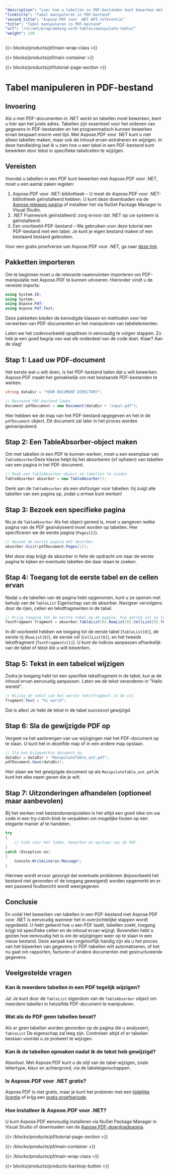 ```yaml
---
"description": "Leer hoe u tabellen in PDF-bestanden kunt bewerken met Aspose.PDF voor .NET met een stapsgewijze zelfstudie, inclusief codevoorbeelden en aanbevolen procedures."
"linktitle": "Tabel manipuleren in PDF-bestand"
"second_title": "Aspose.PDF voor .NET API-referentie"
"title": "Tabel manipuleren in PDF-bestand"
"url": "/nl/net/programming-with-tables/manipulate-table/"
"weight": 130
---
```


{{< blocks/products/pf/main-wrap-class >}}

{{< blocks/products/pf/main-container >}}

{{< blocks/products/pf/tutorial-page-section >}}

# Tabel manipuleren in PDF-bestand

## Invoering

Als u met PDF-documenten in .NET werkt en tabellen moet bewerken, bent u hier aan het juiste adres. Tabellen zijn essentieel voor het ordenen van gegevens in PDF-bestanden en het programmatisch kunnen bewerken ervan bespaart enorm veel tijd. Met Aspose.PDF voor .NET kunt u niet alleen tabellen maken, maar ook de inhoud ervan extraheren en wijzigen. In deze handleiding laat ik u zien hoe u een tabel in een PDF-bestand kunt bewerken door tekst in specifieke tabelcellen te wijzigen.

## Vereisten

Voordat u tabellen in een PDF kunt bewerken met Aspose.PDF voor .NET, moet u een aantal zaken regelen:

1. Aspose.PDF voor .NET-bibliotheek – U moet de Aspose.PDF voor .NET-bibliotheek geïnstalleerd hebben. U kunt deze downloaden via de [Aspose releases pagina](https://releases.aspose.com/pdf/net/) of installeer het via NuGet Package Manager in Visual Studio.
2. .NET Framework geïnstalleerd: zorg ervoor dat .NET op uw systeem is geïnstalleerd.
3. Een voorbeeld-PDF-bestand – We gebruiken voor deze tutorial een PDF-bestand met een tabel. Je kunt je eigen bestand maken of een bestaand bestand gebruiken.

Voor een gratis proefversie van Aspose.PDF voor .NET, ga naar [deze link](https://releases.aspose.com/).

## Pakketten importeren

Om te beginnen moet u de relevante naamruimten importeren om PDF-manipulatie met Aspose.PDF te kunnen uitvoeren. Hieronder vindt u de vereiste imports:

```csharp
using System.IO;
using System;
using Aspose.Pdf;
using Aspose.Pdf.Text;
```

Deze pakketten bieden de benodigde klassen en methoden voor het verwerken van PDF-documenten en het manipuleren van tabelelementen.

Laten we het codevoorbeeld opsplitsen in eenvoudig te volgen stappen. Zo heb je een goed begrip van wat elk onderdeel van de code doet. Klaar? Aan de slag!

## Stap 1: Laad uw PDF-document

Het eerste wat u wilt doen, is het PDF-bestand laden dat u wilt bewerken. Aspose.PDF maakt het gemakkelijk om met bestaande PDF-bestanden te werken.

```csharp
string dataDir = "YOUR DOCUMENT DIRECTORY";

// Bestaand PDF-bestand laden
Document pdfDocument = new Document(dataDir + "input.pdf");
```

Hier hebben we de map van het PDF-bestand opgegeven en het in de `pdfDocument` object. Dit document zal later in het proces worden gemanipuleerd.

## Stap 2: Een TableAbsorber-object maken

Om met tabellen in een PDF te kunnen werken, moet u een exemplaar van `TableAbsorber`Deze klasse helpt bij het absorberen (of ophalen) van tabellen van een pagina in het PDF-document.

```csharp
// Maak een TableAbsorber-object om tabellen te vinden
TableAbsorber absorber = new TableAbsorber();
```

Denk aan de `TableAbsorber` als een stofzuiger voor tabellen: hij zuigt alle tabellen van een pagina op, zodat u ermee kunt werken!

## Stap 3: Bezoek een specifieke pagina

Nu je de `TableAbsorber` Als het object gereed is, moet u aangeven welke pagina van de PDF geanalyseerd moet worden op tabellen. Hier specificeren we de eerste pagina (`Pages[1]`).

```csharp
// Bezoek de eerste pagina met absorber
absorber.Visit(pdfDocument.Pages[1]);
```

Met deze stap krijgt de absorber in feite de opdracht om naar de eerste pagina te kijken en eventuele tabellen die daar staan te zoeken.

## Stap 4: Toegang tot de eerste tabel en de cellen ervan

Nadat u de tabellen van de pagina hebt opgenomen, kunt u ze openen met behulp van de `TableList` Eigenschap van de absorber. Navigeer vervolgens door de rijen, cellen en tekstfragmenten in de tabel.

```csharp
// Krijg toegang tot de eerste tabel op de pagina, hun eerste cel en tekstfragmenten daarin
TextFragment fragment = absorber.TableList[0].RowList[0].CellList[0].TextFragments[1];
```

In dit voorbeeld hebben we toegang tot de eerste tabel (`TableList[0]`), de eerste rij (`RowList[0]`), de eerste cel (`CellList[0]`), en het tweede tekstfragment (`TextFragments[1]`). U kunt de indices aanpassen afhankelijk van de tabel of tekst die u wilt bewerken.

## Stap 5: Tekst in een tabelcel wijzigen

Zodra je toegang hebt tot een specifiek tekstfragment in de tabel, kun je de inhoud ervan eenvoudig aanpassen. Laten we de tekst veranderen in "Hallo wereld".

```csharp
// Wijzig de tekst van het eerste tekstfragment in de cel
fragment.Text = "hi world";
```

Dat is alles! Je hebt de tekst in de tabel succesvol gewijzigd.

## Stap 6: Sla de gewijzigde PDF op

Vergeet na het aanbrengen van uw wijzigingen niet het PDF-document op te slaan. U kunt het in dezelfde map of in een andere map opslaan.

```csharp
// Sla het bijgewerkte document op
dataDir = dataDir + "ManipulateTable_out.pdf";
pdfDocument.Save(dataDir);
```

Hier slaan we het gewijzigde document op als `ManipulateTable_out.pdf`Je kunt het elke naam geven die je wilt.

## Stap 7: Uitzonderingen afhandelen (optioneel maar aanbevolen)

Bij het werken met bestandsmanipulaties is het altijd een goed idee om uw code in een try-catch-blok te verpakken om mogelijke fouten op een elegante manier af te handelen.

```csharp
try
{
    // Code voor het laden, bewerken en opslaan van de PDF
}
catch (Exception ex)
{
    Console.WriteLine(ex.Message);
}
```

Hiermee wordt ervoor gezorgd dat eventuele problemen (bijvoorbeeld het bestand niet gevonden of de toegang geweigerd) worden opgemerkt en er een passend foutbericht wordt weergegeven.

## Conclusie

En voilà! Het bewerken van tabellen in een PDF-bestand met Aspose.PDF voor .NET is eenvoudig wanneer het in overzichtelijke stappen wordt opgedeeld. U hebt geleerd hoe u een PDF laadt, tabellen zoekt, toegang krijgt tot specifieke cellen en de inhoud ervan wijzigt. Bovendien hebt u gezien hoe eenvoudig het is om de wijzigingen weer op te slaan in een nieuw bestand. Deze aanpak kan ongelooflijk handig zijn als u het proces van het bijwerken van gegevens in PDF-tabellen wilt automatiseren, of het nu gaat om rapporten, facturen of andere documenten met gestructureerde gegevens.

## Veelgestelde vragen

### Kan ik meerdere tabellen in een PDF tegelijk wijzigen?  
Ja! Je kunt door de `TableList` eigendom van de `TableAbsorber` object om meerdere tabellen in hetzelfde PDF-document te manipuleren.

### Wat als de PDF geen tabellen bevat?  
Als er geen tabellen worden gevonden op de pagina die u analyseert, `TableList` De eigenschap zal leeg zijn. Controleer altijd of er tabellen bestaan voordat u ze probeert te wijzigen.

### Kan ik de tabellen opmaken nadat ik de tekst heb gewijzigd?  
Absoluut. Met Aspose.PDF kunt u de stijl van de tabel wijzigen, zoals lettertype, kleur en achtergrond, via de tabeleigenschappen.

### Is Aspose.PDF voor .NET gratis?  
Aspose.PDF is niet gratis, maar je kunt het proberen met een [tijdelijke licentie](https://purchase.aspose.com/temporary-license/) of krijg een [gratis proefperiode](https://releases.aspose.com/).

### Hoe installeer ik Aspose.PDF voor .NET?  
U kunt Aspose.PDF eenvoudig installeren via NuGet Package Manager in Visual Studio of downloaden van de [Aspose PDF-downloadpagina](https://releases.aspose.com/pdf/net/).

{{< /blocks/products/pf/tutorial-page-section >}}

{{< /blocks/products/pf/main-container >}}

{{< /blocks/products/pf/main-wrap-class >}}

{{< blocks/products/products-backtop-button >}}